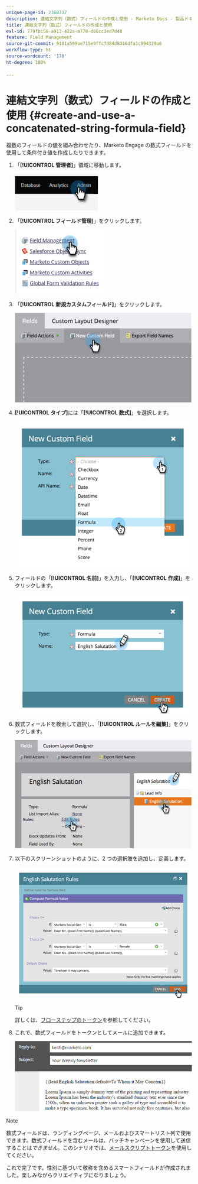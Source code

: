 ```yaml
---
unique-page-id: 2360337
description: 連結文字列（数式）フィールドの作成と使用 - Marketo Docs - 製品ドキュメント
title: 連結文字列（数式）フィールドの作成と使用
exl-id: 779fbc56-a913-422a-a778-d86cc3ed7d48
feature: Field Management
source-git-commit: 9181a599ae715e9ffcfd84d8316dfa1c094329a6
workflow-type: ht
source-wordcount: '170'
ht-degree: 100%

---
```


# 連結文字列（数式）フィールドの作成と使用 {#create-and-use-a-concatenated-string-formula-field}

複数のフィールドの値を組み合わせたり、Marketo Engage の数式フィールドを使用して条件付き値を作成したりできます。

1. 「**[!UICONTROL 管理者]**」領域に移動します。

   ![](assets/create-and-use-a-concatenated-string-formula-field-1.png)

1. 「**[!UICONTROL フィールド管理]**」をクリックします。

   ![](assets/create-and-use-a-concatenated-string-formula-field-2.png)

1. 「**[!UICONTROL 新規カスタムフィールド]**」をクリックします。

   ![](assets/create-and-use-a-concatenated-string-formula-field-3.png)

1. **[!UICONTROL タイプ]**&#x200B;には「**[!UICONTROL 数式]**」を選択します。

   ![](assets/create-and-use-a-concatenated-string-formula-field-4.png)

1. フィールドの「**[!UICONTROL 名前]**」を入力し、「**[!UICONTROL 作成]**」をクリックします。

   ![](assets/create-and-use-a-concatenated-string-formula-field-5.png)

1. 数式フィールドを検索して選択し、「**[!UICONTROL ルールを編集]**」をクリックします。

   ![](assets/create-and-use-a-concatenated-string-formula-field-6.png)

1. 以下のスクリーンショットのように、2 つの選択肢を追加し、定義します。

   ![](assets/create-and-use-a-concatenated-string-formula-field-7.png)

   >[!TIP]
   >
   >詳しくは、[フローステップのトークン](/help/marketo/product-docs/core-marketo-concepts/smart-campaigns/flow-actions/use-tokens-in-flow-steps.md)を参照してください。

1. これで、数式フィールドをトークンとしてメールに追加できます。

   ![](assets/create-and-use-a-concatenated-string-formula-field-8.png)

>[!NOTE]
>
>数式フィールドは、ランディングページ、メールおよびスマートリスト列で使用できます。数式フィールドを含むメールは、バッチキャンペーンを使用して送信することは&#x200B;_できません_。このシナリオでは、[メールスクリプトトークン](/help/marketo/product-docs/email-marketing/general/using-tokens/create-an-email-script-token.md)を使用してください。

これで完了です。性別に基づいて敬称を含めるスマートフィールドが作成されました。楽しみながらクリエイティブになりましょう。
